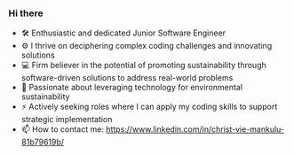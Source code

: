### Hi there 
- 🛠️ Enthusiastic and dedicated Junior Software Engineer
- ⚙️ I thrive on deciphering complex coding challenges and innovating solutions
- 💻 Firm believer in the potential of promoting sustainability through software-driven solutions to address real-world problems
- 🌱 Passionate about leveraging technology for environmental sustainability
- ⚡ Actively seeking roles where I can apply my coding skills to support strategic implementation
- 📫 How to contact me: https://www.linkedin.com/in/christ-vie-mankulu-81b79619b/
